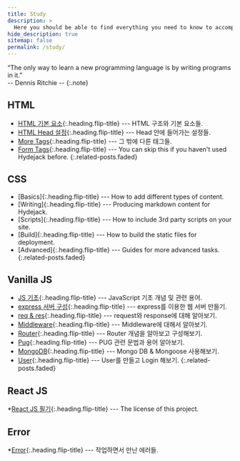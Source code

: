 ```yaml
---
title: Study
description: >
  Here you should be able to find everything you need to know to accomplish the most common tasks when blogging with Hydejack.
hide_description: true
sitemap: false
permalink: /study/
---
```


“The only way to learn a new programming language is by writing programs in it.”<br> -- Dennis Ritchie --
{:.note}


## HTML
* [HTML 기본 요소]{:.heading.flip-title} --- HTML 구조와 기본 요소들.
* [HTML Head 설정]{:.heading.flip-title} --- Head 안에 들어가는 설정들.
* [More Tags]{:.heading.flip-title} --- 그 밖에 다른 태그들.
* [Form Tags]{:.heading.flip-title} --- You can skip this if you haven't used Hydejack before.
{:.related-posts.faded}

## CSS
* [Basics]{:.heading.flip-title} --- How to add different types of content.
* [Writing]{:.heading.flip-title} --- Producing markdown content for Hydejack.
* [Scripts]{:.heading.flip-title} --- How to include 3rd party scripts on your site.
* [Build]{:.heading.flip-title} --- How to build the static files for deployment.
* [Advanced]{:.heading.flip-title} --- Guides for more advanced tasks.
{:.related-posts.faded}

## Vanilla JS
* [JS 기초]{:.heading.flip-title} --- JavaScript 기초 개념 및 관련 용어.
* [express 서버 구성]{:.heading.flip-title} --- express를 이용한 웹 서버 만들기.
* [req & res]{:.heading.flip-title} --- request와 response에 대해 알아보기.
* [Middleware]{:.heading.flip-title} --- Middleware에 대해서 알아보기.
* [Router]{:.heading.flip-title} --- Router 개념을 알아보고 구성해보기.
* [Pug]{:.heading.flip-title} --- PUG 관련 문법과 용어 알아보기.
* [MongoDB]{:.heading.flip-title} --- Mongo DB & Mongoose 사용해보기.
* [User]{:.heading.flip-title} --- User를 만들고 Login 해보기.
{:.related-posts.faded}

## React JS
*[React JS 필기]{:.heading.flip-title} --- The license of this project.

## Error
*[Error]{:.heading.flip-title} --- 작업하면서 만난 에러들.


[HTML 기본 요소]: 2020-06-01-html기초1.md
[HTML Head 설정]: 2020-06-02-html기초2.md
[More Tags]: 2020-06-03-html기초3.md
[Form Tags]: 2020-06-04-html기초4.md
[JS 기초]: 2021-01-01-js기초.md
[express 서버 구성]: 2021-01-01-express.md
[req & res]: 2021-01-02-req&res.md
[Middleware]: 2021-01-03-middleware.md
[Router]: 2021-01-04-router.md
[Pug]: 2021-01-05-pug.md
[MongoDB]:2021-01-06-mongoDB.md
[User]:2021-01-07-user.md
[React JS 필기]: 2021-07-01-reactJS기초.md
[Error]: 2022-01-01-error.md
